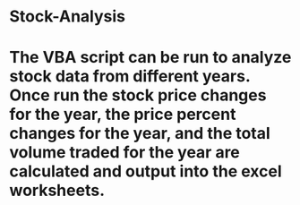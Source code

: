 # Stock-Analysis
# The VBA script can be run to analyze stock data from different years. Once run the stock price changes for the year, the price percent changes for the year, and the total volume traded for the year are calculated and output into the excel worksheets.
